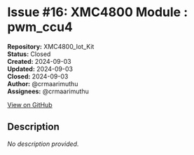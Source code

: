 # Issue #16: XMC4800  Module : pwm_ccu4

**Repository:** XMC4800_Iot_Kit  
**Status:** Closed  
**Created:** 2024-09-03  
**Updated:** 2024-09-03  
**Closed:** 2024-09-03  
**Author:** @crmaarimuthu  
**Assignees:** @crmaarimuthu  

[View on GitHub](https://github.com/Simtestlab/XMC4800_Iot_Kit/issues/16)

## Description

*No description provided.*